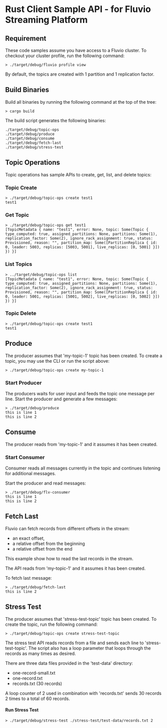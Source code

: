 # Rust Client Sample API - for Fluvio Streaming Platform

## Requirement

These code samples assume you have access to a Fluvio cluster. To checkout your cluster profile, run the following command:

```
> ./target/debug/fluvio profile view
```

By default, the topics are created with 1 partition and 1 replication factor.


## Build Binaries

Build all binaries by running the following command at the top of the tree:

```
> cargo build
```

The build script generates the following binaries:

```
./target/debug/topic-ops
./target/debug/produce
./target/debug/consume
./target/debug/fetch-last
./target/debug/stress-test
```


## Topic Operations

Topic operations has sample APIs to create, get, list, and delete topics:

### Topic Create

```
> ./target/debug/topic-ops create test1
test1
```

### Get Topic

```
> ./target/debug/topic-ops get test1
[TopicMetadata { name: "test1", error: None, topic: Some(Topic { type_computed: true, assigned_partitions: None, partitions: Some(1), replication_factor: Some(2), ignore_rack_assignment: true, status: Provisioned, reason: "", partition_map: Some([PartitionReplica { id: 0, leader: 5003, replicas: [5003, 5001], live_replicas: [0, 5001] }]) }) }]
```


### List Topics

```
> ../target/debug/topic-ops list
[TopicMetadata { name: "test1", error: None, topic: Some(Topic { type_computed: true, assigned_partitions: None, partitions: Some(1), replication_factor: Some(2), ignore_rack_assignment: true, status: Provisioned, reason: "", partition_map: Some([PartitionReplica { id: 0, leader: 5001, replicas: [5001, 5002], live_replicas: [0, 5002] }]) }) }]
```

### Topic Delete

```
> ./target/debug/topic-ops create test1
test1
```


## Produce

The producer assumes that 'my-topic-1' topic has been created.
To create a topic, you may use the CLI or run the script above:

```
> ./target/debug/topic-ops create my-topic-1
```


### Start Producer

The producers waits for user input and feeds the topic one message per line.
Start the producer and generate a few messages:

```
> ./target/debug/produce
this is line 1
this is line 2
```


## Consume

The producer reads from 'my-topic-1' and it assumes it has been created.

### Start Consumer

Consumer reads all messages currently in the topic and continues listening for additional messages. 

Start the producer and read messages:

```
> ./target/debug/flv-consumer
this is line 1
this is line 2
```

## Fetch Last

Fluvio can fetch records from different offsets in the stream:

* an exact offset,
* a relative offset from the beginning
* a relative offset from  the end

This example show how to read the last records in the stream. 

The API reads from 'my-topic-1' and it assumes it has been created.

To fetch last message:

```
> ./target/debug/fetch-last
this is line 2
```


## Stress Test

The producer assumes that 'stress-test-topic' topic has been created. To create the topic, run the following command:

```
> ./target/debug/topic-ops create stress-test-topic
```

The stress test API reads records from a file and sends each line to 'stress-test-topic'. The script also has a loop parameter that loops through the records as many times as desired.

There are three data files provided in the 'test-data' directory:

* one-record-small.txt
* one-record.txt
* records.txt (30 records)

A loop counter of 2 used in combination with 'records.txt' sends 30 records 2 times to a total of 60 records.

#### Run Stress Test

```
> ./target/debug/stress-test ./stress-test/test-data/records.txt 2
```

